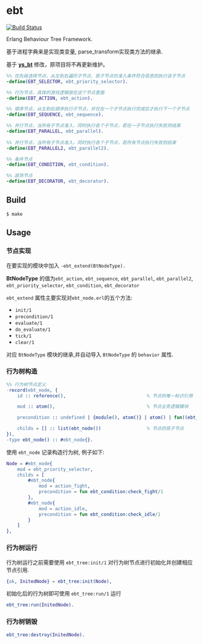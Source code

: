 ebt
=====

[![Build Status](https://travis-ci.org/youscape/ebt.svg?branch=master)](https://travis-ci.org/youscape/ebt)

Erlang Behaviour Tree Framework.

基于进程字典来是实现类变量, parse_transform实现类方法的继承.

基于 [**ys_bt**](https://git.oschina.net/youscape/ys_bt.git) 修改，原项目将不再更新维护。

```erlang
%% 优先级选择节点，从左到右遍历子节点，若子节点的准入条件符合信息则执行该子节点
-define(EBT_SELECTOR, ebt_priority_selector).

%% 行为节点，具体的游戏逻辑放在这个节点里面
-define(EBT_ACTION, ebt_action).                         

%% 顺序节点，从左到右顺序执行子节点，并仅在一个子节点执行完成后才执行下一个子节点
-define(EBT_SEQUENCE, ebt_sequence).

%% 并行节点，当所有子节点准入，同时执行各个子节点，若任一子节点执行失败则结束
-define(EBT_PARALLEL, ebt_parallel).
                     
%% 并行节点，当所有子节点准入，同时执行各个子节点，若所有节点执行失败则结束
-define(EBT_PARALLEL2, ebt_parallel2).                     

%% 条件节点
-define(EBT_CONDITION, ebt_condition).

%% 装饰节点
-define(EBT_DECORATOR, ebt_decorator).
```

Build
-----
    $ make
    
Usage
-----
### 节点实现
    
在要实现的模块中加入 `-ebt_extend(BtNodeType).` 

**BtNodeType** 的值为`ebt_action`, `ebt_sequence`, `ebt_parallel`, `ebt_parallel2`, `ebt_priority_selector`, `ebt_condition`, `ebt_decorator`

`ebt_extend` 属性主要实现对`ebt_node.erl`的五个方法:
- `init/1`
- `precondition/1`
- `evaluate/1`
- `do_evaluate/1`
- `tick/1`
- `clear/1`

对应 `BtNodeType` 模块的继承,并自动导入 `BtNodeType` 的 `behavior` 属性.

### 行为树构造

```erlang
%% 行为树节点定义
-record(ebt_node, {
    id :: reference(),                              % 节点的唯一标识引用

    mod :: atom(),                                  % 节点业务逻辑模块

    precondition :: undefined | {module(), atom()} | atom() | fun((ebt_node()) -> boolean()),  % 节点准入条件,

    childs = [] :: list(ebt_node())                 % 节点的孩子节点
}).
-type ebt_node() :: #ebt_node{}.

```

使用 `ebt_node` 记录构造行为树, 例子如下:

```erlang
Node = #ebt_node{
    mod = ebt_priority_selector,
    childs = [
        #ebt_node{
            mod = action_fight,
            precondition = fun ebt_condition:check_fight/1
        },
        #ebt_node{
            mod = action_idle,
            precondition = fun ebt_condition:check_idle/1
        }
    ]
},
```

### 行为树运行

行为树运行之前需要使用 `ebt_tree:init/1` 对行为树节点进行初始化并创建相应节点引用.
```erlang
{ok, InitedNode} = ebt_tree:init(Node),
```
初始化后的行为树即可使用 `ebt_tree:run/1` 运行
```erlang
ebt_tree:run(InitedNode).
```

### 行为树销毁
```erlang
ebt_tree:destroy(InitedNode).
```
